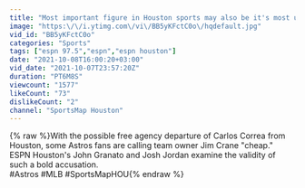 ```yaml
---
title: "Most important figure in Houston sports may also be it's most underrated"
image: "https:\/\/i.ytimg.com\/vi\/BB5yKFctC0o\/hqdefault.jpg"
vid_id: "BB5yKFctC0o"
categories: "Sports"
tags: ["espn 97.5","espn","espn houston"]
date: "2021-10-08T16:00:20+03:00"
vid_date: "2021-10-07T23:57:20Z"
duration: "PT6M8S"
viewcount: "1577"
likeCount: "73"
dislikeCount: "2"
channel: "SportsMap Houston"
---
```

{% raw %}With the possible free agency departure of Carlos Correa from Houston, some Astros fans are calling team owner Jim Crane &quot;cheap.&quot; ESPN Houston's John Granato and Josh Jordan examine the validity of such a bold accusation.<br />#Astros #MLB #SportsMapHOU{% endraw %}
